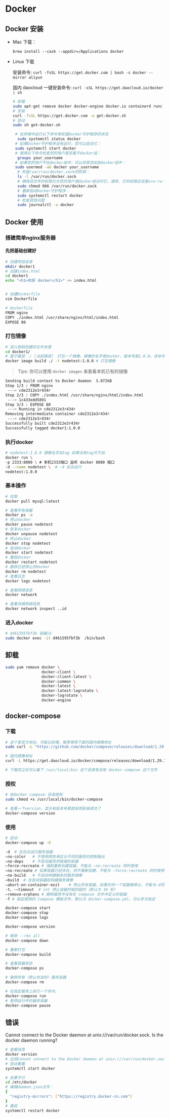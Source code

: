 # Docker

## Docker 安装
- Mac 下载：

  `brew install --cask --appdir=/Applications docker`
- Linux 下载

  安装命令: `curl -fsSL https://get.docker.com | bash -s docker --mirror aliyun`

  国内 daocloud 一键安装命令: `curl -sSL https://get.daocloud.io/docker | sh`
  ```bash
  # 卸载
  sudo apt-get remove docker docker-engine docker.io containerd runc
  # 安装
  curl -fsSL https://get.docker.com -o get-docker.sh
  # 启动
  sudo sh get-docker.sh
  ```

  ```bash
   # 在终端中运行以下命令来检查Docker守护程序的状态
    sudo systemctl status docker
   # 如果Docker守护程序没有运行，您可以启动它：
   sudo systemctl start docker
   # 使用以下命令检查您的用户是否属于docker组：
    groups your_username
   # 如果您的用户不在docker组中，可以将其添加到docker组中：
   sudo usermod -aG docker your_username
    # 检查/var/run/docker.sock的权限：
    ls -l /var/run/docker.sock
    # 确保该文件的权限允许您的用户或docker组访问它。通常，它的权限应该是srw-rw----，所有者是root，组是docker。如果权限不正确，您可以使用以下命令更改它
    sudo chmod 666 /var/run/docker.sock
    # 重新启动Docker守护程序：
    sudo systemctl restart docker
    # 检查其他问题
    sudo journalctl -u docker
  ```

## Docker 使用

### 搭建简单nginx服务器
#### 先把基础创建好
```bash
# 创建项目目录
mkdir docker1
# 创建index.html
cd docker1
echo "<h1>你好 docker</h1>" >> index.html


# 创建Dockerfile
vim Dockerfile

# dockerfile
FROM nginx
COPY ./index.html /usr/share/nginx/html/index.html
EXPOSE 80
```
### 打包镜像
```bash
# 进入刚刚创建的文件夹里
cd docker1/
# 基于路径 ./ (当前路径） 打包一个镜像，镜像的名字是docker，版本号是1.0.0。该命令会自动寻找Dockerfile来打包出一个镜像
docker image build ./ -t nodetest:1.0.0 # 打包镜像
```
> Tips: 你可以使用 `docker images` 来查看本机已有的镜像

```bash
Sending build context to Docker daemon  3.072kB
Step 1/3 : FROM nginx
 ---> cde2312e3r434r
Step 2/3 : COPY ./index.html /usr/share/nginx/html/index.html
 ---> 1c433edd5891
Step 3/3 : EXPOSE 80
 ---> Running in cde2312e3r434r
Removing intermediate container cde2312e3r434r
 ---> cde2312e3r434r
Successfully built cde2312e3r434r
Successfully tagged docker1:1.0.0
```


### 执行docker
```bash
# nodetest:1.0.0 镜像名字加tag 如果没有tag可不加
docker run \
-p 2333:8080 \ # 本机2333端口 监听 docker 8080 端口
-d --name nodetest \  # -d 后台运行
nodetest:1.0.0
```

### 基本操作
```bash
# 拉取
docker pull mysql:latest

# 查看所有容器
docker ps -a
# 停止docker
docker pause nodetest
# 恢复docker
docker unpause nodetest
# 终止docker
docker stop nodetest
# 启动docker
docker start nodetest
# 重启docker
docker restart nodetest
# 删除已经停止的docker
docker rm nodetest
# 查看日志
docker logs nodetest

# 查看网络信息
docker network

# 查看详细网络信息
docker network inspect ..id

```

### 进入docker
```bash
# d461595fbf3b 容器id
sudo docker exec -it d461595fbf3b  /bin/bash
```

## 卸载
```bash
sudo yum remove docker \
                docker-client \
                docker-client-latest \
                docker-common \
                docker-latest \
                docker-latest-logrotate \
                docker-logrotate \
                docker-engine
```

## docker-compose 

### 下载
```bash
# 这个是官方地址，可能比较慢，推荐使用下面的国内镜像地址
sudo curl -L "https://github.com/docker/compose/releases/download/1.29.1/docker-compose-$(uname -s)-$(uname -m)" -o /usr/local/bin/docker-compose

# 国内镜像地址
curl -L https://get.daocloud.io/docker/compose/releases/download/1.29.1/docker-compose-`uname -s`-`uname -m` > /usr/local/bin/docker-compose

# 下载完之后可以看下 /usr/local/bin 这个目录有没有 docker-compose 这个文件
```

### 授权
```bash
# 给docker compose 目录授权
sudo chmod +x /usr/local/bin/docker-compose

# 查看一下version，显示有版本号那就说明安装成功了
docker-compose version
```

### 使用
```bash
# 启动
docker-compose up -d

-d	# 在后台运行服务容器
–no-color	# 不使用颜色来区分不同的服务的控制输出
–no-deps	# 不启动服务所链接的容器
–force-recreate	# 强制重新创建容器，不能与 –no-recreate 同时使用
–no-recreate # 如果容器已经存在，则不重新创建，不能与 –force-recreate 同时使用
–no-build	# 不自动构建缺失的服务镜像
–build	# 在启动容器前构建服务镜像
–abort-on-container-exit	# 停止所有容器，如果任何一个容器被停止，不能与-d同时使用
-t，-–timeout  # int	停止容器时候的超时（默认为 10 秒）
–remove-orphans	# 删除服务中没有在 compose 文件中定义的容器
-f # 指定使用的 Compose 模板文件，默认为 docker-compose.yml，可以多次指定

docker-compose start
docker-compose stop
docker-compose logs

docker-compose version

# 移除 --rmi all
docker-compose down

# 重新打包
docker-compose build

# 查看容器状态
docker-compose ps

# 删除所有（停止状态的）服务容器
docker-compose rm

# 在指定服务上执行一个命令。
docker-compose run
# 暂停运行中的服务容器
docker-compose pause
```


## 错误

Cannot connect to the Docker daemon at unix:///var/run/docker.sock. Is the docker daemon running?

```bash
# 查看信息
docker version
# 出现Cannot connect to the Docker daemon at unix:///var/run/docker.sock. Is the docker daemon running?
# 启动看看
systemctl start docker

# 如果不行 
cd /etc/docker
# 编辑daemon.json文件：
{
  "registry-mirrors": ["https://registry.docker-cn.com"]
}
# 重启
systemctl restart docker
```